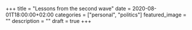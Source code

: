 +++
title =  "Lessons from the second wave"
date = 2020-08-01T18:00:00+02:00
categories = ["personal", "politics"]
featured_image = ""
description = ""
draft = true
+++

<!--more-->

